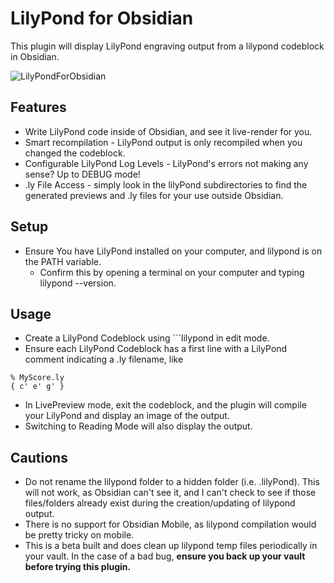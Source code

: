 # LilyPond for Obsidian

This plugin will display LilyPond engraving output from a lilypond codeblock in Obsidian.

![LilyPondForObsidian](https://user-images.githubusercontent.com/8451031/206800091-5f515de8-7cef-4a58-af63-8158fe82a3b5.gif)

## Features

- Write LilyPond code inside of Obsidian, and see it live-render for you.
- Smart recompilation - LilyPond output is only recompiled when you changed the codeblock.
- Configurable LilyPond Log Levels - LilyPond's errors not making any sense? Up to DEBUG mode!
- .ly File Access - simply look in the lilyPond subdirectories to find the generated previews and .ly files for your use outside Obsidian.



## Setup

- Ensure You have LilyPond installed on your computer, and lilypond is on the PATH variable. 
  - Confirm this by opening a terminal on your computer and typing lilypond --version.

## Usage

- Create a LilyPond Codeblock using ```lilypond in edit mode.
- Ensure each LilyPond Codeblock has a first line with a LilyPond comment indicating a .ly filename, like 

```
% MyScore.ly
{ c' e' g' }
```

- In LivePreview mode, exit the codeblock, and the plugin will compile your LilyPond and display an image of the output.
- Switching to Reading Mode will also display the output.

## Cautions

- Do not rename the lilypond folder to a hidden folder (i.e. .lilyPond). This will not work, as Obsidian can't see it, and I can't check to see if those files/folders already exist during the creation/updating of lilypond output.
- There is no support for Obsidian Mobile, as lilypond compilation would be pretty tricky on mobile.
- This is a beta built and does clean up lilypond temp files periodically in your vault. In the case of a bad bug, **ensure you back up your vault before trying this plugin.**


